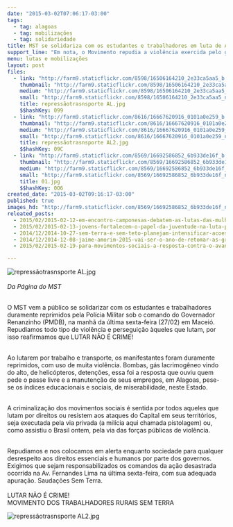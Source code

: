 ```yaml
---
date: "2015-03-02T07:06:17-03:00"
tags:
  - tag: alagoas
  - tag: mobilizações
  - tag: solidariedade
title: MST se solidariza com os estudantes e trabalhadores em luta de Alagoas
support_line: "Em nota, o Movimento repudia a violência exercida pelo governo estadual contra os trabalhadores que lutam por trabalho e transporte no estado."
menu: lutas e mobilizações
layout: post
files:
  - link: "http://farm9.staticflickr.com/8598/16506164210_2e33ca5aa5_b.jpg"
    thumbnail: "http://farm9.staticflickr.com/8598/16506164210_2e33ca5aa5_t.jpg"
    medium: "http://farm9.staticflickr.com/8598/16506164210_2e33ca5aa5_z.jpg"
    small: "http://farm9.staticflickr.com/8598/16506164210_2e33ca5aa5_n.jpg"
    title: repressãotrasnsporte AL.jpg
    $$hashKey: 099
  - link: "http://farm9.staticflickr.com/8616/16667620916_0101a0e259_b.jpg"
    thumbnail: "http://farm9.staticflickr.com/8616/16667620916_0101a0e259_t.jpg"
    medium: "http://farm9.staticflickr.com/8616/16667620916_0101a0e259_z.jpg"
    small: "http://farm9.staticflickr.com/8616/16667620916_0101a0e259_n.jpg"
    title: repressãotrasnsporte AL2.jpg
    $$hashKey: 09C
  - link: "http://farm9.staticflickr.com/8569/16692586852_6b933de16f_b.jpg"
    thumbnail: "http://farm9.staticflickr.com/8569/16692586852_6b933de16f_t.jpg"
    medium: "http://farm9.staticflickr.com/8569/16692586852_6b933de16f_z.jpg"
    small: "http://farm9.staticflickr.com/8569/16692586852_6b933de16f_n.jpg"
    title: 01.jpg
    $$hashKey: 0O6
created_date: "2015-03-02T09:16:17-03:00"
published: true
images_hd: "http://farm9.staticflickr.com/8569/16692586852_6b933de16f_n.jpg"
releated_posts:
  - 2015/02/2015-02-12-em-encontro-camponesas-debatem-as-lutas-das-mulheres-em-alagoas.md
  - 2015/02/2015-02-13-jovens-fortalecem-o-papel-da-juventude-na-luta-pela-reforma-agraria-popular.md
  - 2014/12/2014-10-27-sem-terra-e-sem-teto-planejam-intensificar-acoes-em-2015.md
  - 2014/12/2014-12-08-jaime-amorim-2015-vai-ser-o-ano-de-retomar-as-grandes-mobilizacoes-pela-reforma-agraria.md
  - 2015/02/2015-02-19-para-movimentos-sociais-a-resposta-contra-o-avanco-da-direita-e-ir-para-a-ofensiva.md

---
```

<p><img alt="repressãotrasnsporte AL.jpg" src="http://farm9.staticflickr.com/8598/16506164210_2e33ca5aa5_b.jpg" /><br />
<br />
<em>Da P&aacute;gina do MST</em></p>

<p><br />
O MST&nbsp;vem a p&uacute;blico se solidarizar com os estudantes e trabalhadores duramente reprimidos pela Pol&iacute;cia Militar sob o comando do Governador Renanzinho (PMDB), na manh&atilde; da &uacute;ltima sexta-feira (27/02) em Macei&oacute;. Repudiamos todo tipo de viol&ecirc;ncia e persegui&ccedil;&atilde;o &agrave;queles que lutam, por isso reafirmamos que LUTAR N&Atilde;O &Eacute; CRIME!</p>

<p><br />
Ao lutarem por trabalho e transporte, os manifestantes foram duramente reprimidos, com uso de muita viol&ecirc;ncia. Bombas, g&aacute;s lacrimog&ecirc;neo vindo do alto, de helic&oacute;pteros, deten&ccedil;&otilde;es, essa foi a resposta que ouviu quem pede o passe livre e a manuten&ccedil;&atilde;o de seus empregos, em Alagoas, pese-se os &iacute;ndices educacionais e sociais, de miserabilidade, neste Estado.</p>

<p><br />
A criminaliza&ccedil;&atilde;o dos movimentos sociais &eacute; sentida por todos aqueles que lutam por direitos ou resistem aos ataques do Capital em seus territ&oacute;rios, seja executada pela via privada (a mil&iacute;cia aqui chamada pistolagem) ou, como assistiu o Brasil ontem, pela via das for&ccedil;as p&uacute;blicas de viol&ecirc;ncia.</p>

<p><br />
Repudiamos e nos colocamos em alerta enquanto sociedade para qualquer desrespeito aos direitos essenciais e humanos por parte dos governos. Exigimos que sejam responsabilizados os comandos da a&ccedil;&atilde;o desastrada ocorrida na Av. Fernandes Lima na &uacute;ltima sexta-feira, com sua adequada apura&ccedil;&atilde;o. Sauda&ccedil;&otilde;es Sem Terra.<br />
&nbsp;<br />
LUTAR N&Atilde;O &Eacute; CRIME!<br />
MOVIMENTO DOS TRABALHADORES RURAIS SEM TERRA</p>

<p><img alt="repressãotrasnsporte AL2.jpg" src="http://farm9.staticflickr.com/8616/16667620916_0101a0e259_b.jpg" /></p>
